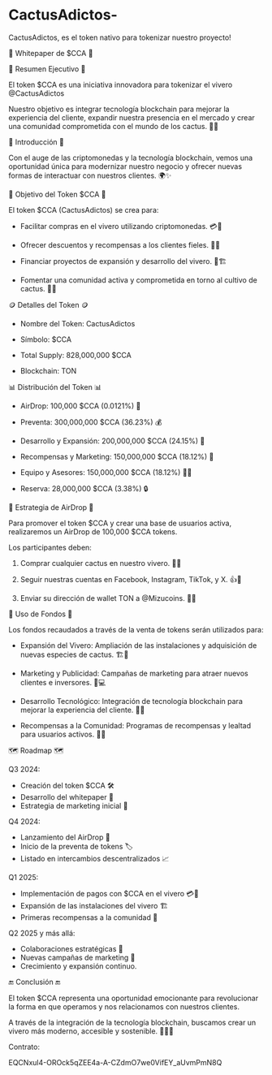 # CactusAdictos-
CactusAdictos, es el token nativo para tokenizar nuestro proyecto!

📄 Whitepaper de $CCA 📄

 🌟 Resumen Ejecutivo 🌟

El token $CCA es una iniciativa innovadora para tokenizar el vivero @CactusAdictos

Nuestro objetivo es integrar tecnología blockchain para mejorar la experiencia del cliente, expandir nuestra presencia en el mercado y crear una comunidad comprometida con el mundo de los cactus. 🌵🚀

🌵 Introducción 🌵

Con el auge de las criptomonedas y la tecnología blockchain, vemos una oportunidad única para modernizar nuestro negocio y ofrecer nuevas formas de interactuar con nuestros clientes. 🌍✨

🎯 Objetivo del Token $CCA 🎯

El token $CCA (CactusAdictos) se crea para:

- Facilitar compras en el vivero utilizando criptomonedas. 💳🌵

- Ofrecer descuentos y recompensas a los clientes fieles. 🎁💚

- Financiar proyectos de expansión y desarrollo del vivero. 🌱🏗️

- Fomentar una comunidad activa y comprometida en torno al cultivo de cactus. 👥🌵

🪙 Detalles del Token 🪙

- Nombre del Token: CactusAdictos 

- Símbolo: $CCA

- Total Supply: 828,000,000 $CCA

- Blockchain: TON

📊 Distribución del Token 📊

- AirDrop: 100,000 $CCA (0.0121%) 🎈

- Preventa: 300,000,000 $CCA (36.23%) 💰

- Desarrollo y Expansión: 200,000,000 $CCA (24.15%) 🚧

- Recompensas y Marketing: 150,000,000 $CCA (18.12%) 📢

- Equipo y Asesores: 150,000,000 $CCA (18.12%) 👨‍💼

- Reserva: 28,000,000 $CCA (3.38%) 🔒

🎁 Estrategia de AirDrop 🎁

Para promover el token $CCA y crear una base de usuarios activa, realizaremos un AirDrop de 100,000 $CCA tokens. 

Los participantes deben:

1. Comprar cualquier cactus en nuestro vivero. 🌵🛒

2. Seguir nuestras cuentas en Facebook, Instagram, TikTok, y X. 👍📱

3. Enviar su dirección de wallet TON a @Mizucoins. 💌📧

💼 Uso de Fondos 💼

Los fondos recaudados a través de la venta de tokens serán utilizados para:

- Expansión del Vivero: Ampliación de las instalaciones y adquisición de nuevas especies de cactus. 🏗️🌵

- Marketing y Publicidad: Campañas de marketing para atraer nuevos clientes e inversores. 📢💻

- Desarrollo Tecnológico: Integración de tecnología blockchain para mejorar la experiencia del cliente. 🤖🌐

- Recompensas a la Comunidad: Programas de recompensas y lealtad para usuarios activos. 🎁👥

🗺️ Roadmap 🗺️

Q3 2024:
- Creación del token $CCA 🛠️
- Desarrollo del whitepaper 📄
- Estrategia de marketing inicial 📢

Q4 2024:
- Lanzamiento del AirDrop 🎈
- Inicio de la preventa de tokens 🏷️
- Listado en intercambios descentralizados 📈

Q1 2025:
- Implementación de pagos con $CCA en el vivero 💳🌵
- Expansión de las instalaciones del vivero 🏗️
- Primeras recompensas a la comunidad 🎁

Q2 2025 y más allá:
- Colaboraciones estratégicas 🤝
- Nuevas campañas de marketing 📢
- Crecimiento y expansión continuo.

🔚 Conclusión 🔚

El token $CCA representa una oportunidad emocionante para revolucionar la forma en que operamos y nos relacionamos con nuestros clientes. 

A través de la integración de la tecnología blockchain, buscamos crear un vivero más moderno, accesible y sostenible. 🌵💚🚀


Contrato: 

EQCNxul4-OROck5qZEE4a-A-CZdmO7we0VifEY_aUvmPmN8Q
